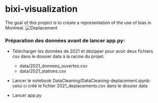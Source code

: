 # bixi-visualization
The goal of this project is to create a representation of the use of bias in Montreal.
![Deplacement](data/station.png)


### Préparation des données avant de lancer app.py:

- Télécharger les données de 2021 et dézipper pour avoir deux fichiers csv dans le dossier data à la racine du projet:
  - data/2021_donnees_ouvertes.csv
  - data/2021_stations.csv

- Lancer le notebook DataCleaning/DataCleaning-deplacement.ipynb: celui ci créé le fichier 2021_deplacements.csv dans le dossier data

- Lancer app.py